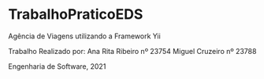 # TrabalhoPraticoEDS
Agência de Viagens utilizando a Framework Yii

Trabalho Realizado por:
Ana Rita Ribeiro nº 23754
Miguel Cruzeiro nº 23788

Engenharia de Software, 2021
